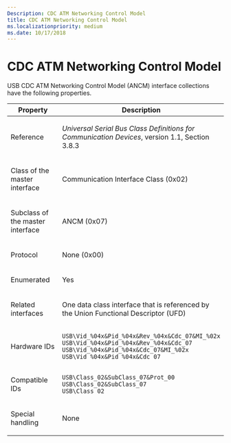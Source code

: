 ```yaml
---
Description: CDC ATM Networking Control Model
title: CDC ATM Networking Control Model
ms.localizationpriority: medium
ms.date: 10/17/2018
---
```


# CDC ATM Networking Control Model


USB CDC ATM Networking Control Model (ANCM) interface collections have the following properties.

<table>
<colgroup>
<col width="50%" />
<col width="50%" />
</colgroup>
<thead>
<tr class="header">
<th>Property</th>
<th>Description</th>
</tr>
</thead>
<tbody>
<tr class="odd">
<td><p>Reference</p></td>
<td><p><em>Universal Serial Bus Class Definitions for Communication Devices</em>, version 1.1, Section 3.8.3</p></td>
</tr>
<tr class="even">
<td><p>Class of the master interface</p></td>
<td><p>Communication Interface Class (0x02)</p></td>
</tr>
<tr class="odd">
<td><p>Subclass of the master interface</p></td>
<td><p>ANCM (0x07)</p></td>
</tr>
<tr class="even">
<td><p>Protocol</p></td>
<td><p>None (0x00)</p></td>
</tr>
<tr class="odd">
<td><p>Enumerated</p></td>
<td><p>Yes</p></td>
</tr>
<tr class="even">
<td><p>Related interfaces</p></td>
<td><p>One data class interface that is referenced by the Union Functional Descriptor (UFD)</p></td>
</tr>
<tr class="odd">
<td><p>Hardware IDs</p></td>
<td><pre space="preserve"><code>USB\Vid_%04x&amp;Pid_%04x&amp;Rev_%04x&amp;Cdc_07&amp;MI_%02x
USB\Vid_%04x&amp;Pid_%04x&amp;Rev_%04x&amp;Cdc_07
USB\Vid_%04x&amp;Pid_%04x&amp;Cdc_07&amp;MI_%02x
USB\Vid_%04x&amp;Pid_%04x&amp;Cdc_07</code></pre></td>
</tr>
<tr class="even">
<td><p>Compatible IDs</p></td>
<td><pre space="preserve"><code>USB\Class_02&amp;SubClass_07&amp;Prot_00
USB\Class_02&amp;SubClass_07
USB\Class_02</code></pre></td>
</tr>
<tr class="odd">
<td><p>Special handling</p></td>
<td><p>None</p></td>
</tr>
</tbody>
</table>

 

 

 




